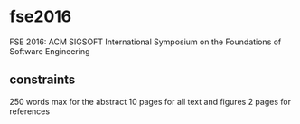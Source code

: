 # fse2016
FSE 2016: ACM SIGSOFT International Symposium on the Foundations of Software Engineering

## constraints
250 words max for the abstract
 10 pages for all text and figures
  2 pages for references 
 
